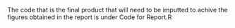 The code that is the final product that will need to be imputted to achive the figures obtained in the report is under
Code for Report.R
